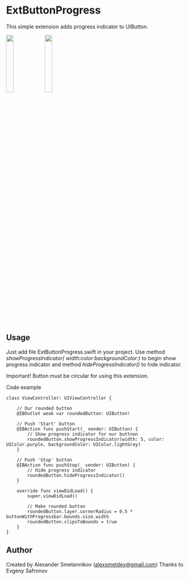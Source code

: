 # ExtButtonProgress
This simple extension adds progress indicator to UIButton. 

<img width=20%  src="https://cloud.githubusercontent.com/assets/25868364/24120808/e6340a78-0dc6-11e7-8920-b851f94af0f0.png" /> <img width=20%  src="https://cloud.githubusercontent.com/assets/25868364/24120807/e607dd7c-0dc6-11e7-9bb4-5037dd288c0b.png" />


## Usage
Just add file ExtButtonProgress.swift in your project.
Use method *showProgressIndicator( width:color:backgroundColor:)* to begin show progress indicator
and method *hideProgressIndicator()* to hide indicator.
 
Important! Button must be circular for using this extension.

Code example
```
class ViewController: UIViewController {
    
    // Our rounded button
    @IBOutlet weak var roundedButton: UIButton!
    
    // Push 'Start' button
    @IBAction func pushStart(_ sender: UIButton) {
        // Show progress indicator for our buttnon 
        roundedButton.showProgressIndicator(width: 5, color: UIColor.purple, backgroundColor: UIColor.lightGray)
    }
    
    // Push 'Stop' button
    @IBAction func pushStop(_ sender: UIButton) {
        // Hide progress indicator
        roundedButton.hideProgressIndicator()
    }
    
    override func viewDidLoad() {
        super.viewDidLoad()
  
        // Make rounded button
        roundedButton.layer.cornerRadius = 0.5 * buttonWithProgressbar.bounds.size.width
        roundedButton.clipsToBounds = true
    }
}
```

## Author
Created by Alexander Smetannikov (alexsmetdev@gmail.com)
Thanks to Evgeny Safronov
